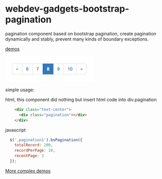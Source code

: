 # webdev-gadgets-bootstrap-pagination
pagination component based on bootstrap pagination, create pagination dynamically and stably, prevent many kinds of boundary exceptions.

[demos](https://cdn.rawgit.com/jdk137/webdev-gadgets-bootstrap-pagination/master/index.html)

![example image](https://raw.githubusercontent.com/jdk137/webdev-gadgets-bootstrap-pagination/master/pagination.png)

simple usage:

html, this component did nothing but insert html code into div.pagination
``` html
    <div class="text-center">
      <div class="pagination"></div>
    </div>
```

javascript
``` js
  $('.pagination1').bsPagination({
    totalRecord: 200,
    recordPerPage: 10,
    recentPage: 3
  });
```

[More complex demos](https://cdn.rawgit.com/jdk137/webdev-gadgets-bootstrap-pagination/master/index.html)

